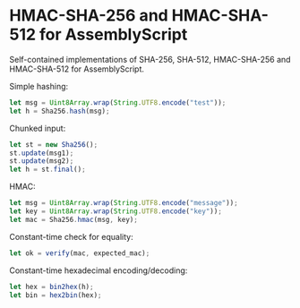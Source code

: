 # HMAC-SHA-256 and HMAC-SHA-512 for AssemblyScript

Self-contained implementations of SHA-256, SHA-512, HMAC-SHA-256 and HMAC-SHA-512 for AssemblyScript.

Simple hashing:

```typescript
let msg = Uint8Array.wrap(String.UTF8.encode("test"));
let h = Sha256.hash(msg);
```

Chunked input:

```typescript
let st = new Sha256();
st.update(msg1);
st.update(msg2);
let h = st.final();
```

HMAC:

```typescript
let msg = Uint8Array.wrap(String.UTF8.encode("message"));
let key = Uint8Array.wrap(String.UTF8.encode("key"));
let mac = Sha256.hmac(msg, key);
```

Constant-time check for equality:

```typescript
let ok = verify(mac, expected_mac);
```

Constant-time hexadecimal encoding/decoding:

```typescript
let hex = bin2hex(h);
let bin = hex2bin(hex);
```